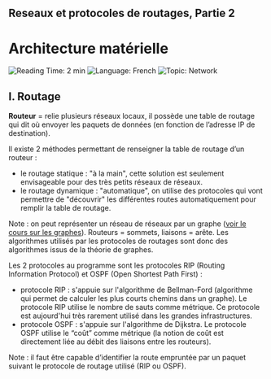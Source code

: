 ## Reseaux et protocoles de routages, Partie 2

# Architecture matérielle

![Reading Time: 2 min](https://img.shields.io/badge/%E2%8C%9A%20Read%20Time-2%20min-red)
![Language: French](https://img.shields.io/badge/Language-French-blue)
![Topic: Network](https://img.shields.io/badge/Topic-Network-blueviolet)

## I. Routage

**Routeur** = relie plusieurs réseaux locaux, il possède une table de routage qui dit où envoyer les paquets de données (en fonction de l’adresse IP de destination).

Il existe 2 méthodes permettant de renseigner la table de routage d’un routeur :  
- le routage statique : "à la main", cette solution est seulement envisageable pour des très petits réseaux de réseaux.
- le routage dynamique : "automatique", on utilise des protocoles qui vont permettre de "découvrir" les différentes routes automatiquement pour remplir la table de routage.

Note : on peut représenter un réseau de réseaux par un graphe ([voir le cours sur les graphes](../03-Donnees_structurees-1/arbre-graphe-dijkstra.md)). Routeurs = sommets, liaisons = arête. Les algorithmes utilisés par les protocoles de routages sont donc des algorithmes issus de la théorie de graphes.

Les 2 protocoles au programme sont les protocoles RIP (Routing Information Protocol) et OSPF (Open Shortest Path First) : 
- protocole RIP : s'appuie sur l'algorithme de Bellman-Ford (algorithme qui permet de calculer les plus courts chemins dans un graphe). Le protocole RIP utilise le nombre de sauts comme métrique. Ce protocole est aujourd'hui très rarement utilisé dans les grandes infrastructures.  
- protocole OSPF : s'appuie sur l'algorithme de Dijkstra. Le protocole OSPF utilise le “coût” comme métrique (la notion de coût est directement liée au débit des liaisons entre les routeurs).

Note : il faut être capable d’identifier la route empruntée par un paquet suivant le protocole de routage utilisé (RIP ou OSPF).
